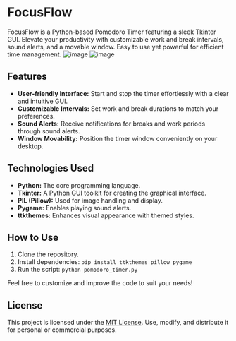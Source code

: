 
# FocusFlow

FocusFlow is a Python-based Pomodoro Timer featuring a sleek Tkinter GUI. Elevate your productivity with customizable work and break intervals, sound alerts, and a movable window. Easy to use yet powerful for efficient time management.
![image](https://github.com/MUHAMMEDHAFEEZ/FocusFlow/assets/125500179/492ae120-7aad-4025-a5ce-a00319d56cd6) 
![image](https://github.com/MUHAMMEDHAFEEZ/FocusFlow/assets/125500179/263f7d44-3162-4b7d-ab21-54b5dc78d354)


## Features

- **User-friendly Interface:** Start and stop the timer effortlessly with a clear and intuitive GUI.
- **Customizable Intervals:** Set work and break durations to match your preferences.
- **Sound Alerts:** Receive notifications for breaks and work periods through sound alerts.
- **Window Movability:** Position the timer window conveniently on your desktop.

## Technologies Used

- **Python:** The core programming language.
- **Tkinter:** A Python GUI toolkit for creating the graphical interface.
- **PIL (Pillow):** Used for image handling and display.
- **Pygame:** Enables playing sound alerts.
- **ttkthemes:** Enhances visual appearance with themed styles.

## How to Use

1. Clone the repository.
2. Install dependencies: `pip install ttkthemes pillow pygame`
3. Run the script: `python pomodoro_timer.py`

Feel free to customize and improve the code to suit your needs!

## License

This project is licensed under the [MIT License](https://github.com/MUHAMMEDHAFEEZ/FocusFlow/blob/main/LICENSE). Use, modify, and distribute it for personal or commercial purposes.
